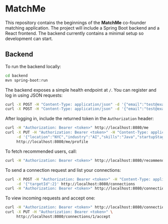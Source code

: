 # MatchMe

This repository contains the beginnings of the **MatchMe** co-founder matching application. The project will include a Spring Boot backend and a React frontend. The backend currently contains a minimal setup so development can start.

## Backend

To run the backend locally:

```bash
cd backend
mvn spring-boot:run
```

The backend exposes a simple health endpoint at `/`.
You can register and log in using JSON requests:

```bash
curl -X POST -H "Content-Type: application/json" -d '{"email":"test@example.com","password":"pass"}' http://localhost:8080/register
curl -X POST -H "Content-Type: application/json" -d '{"email":"test@example.com","password":"pass"}' http://localhost:8080/login
```

After logging in, include the returned token in the `Authorization` header:

```bash
curl -H "Authorization: Bearer <token>" http://localhost:8080/me
curl -X PUT -H "Authorization: Bearer <token>" -H "Content-Type: application/json" \
     -d '{"location":"NYC","industry":"AI","skills":"Java","startupStage":"idea","lookingFor":"Designer"}' \
     http://localhost:8080/me/profile
```

To fetch recommended users, call:

```bash
curl -H "Authorization: Bearer <token>" http://localhost:8080/recommendations
```

To send a connection request and list your connections:

```bash
curl -X POST -H "Authorization: Bearer <token>" -H "Content-Type: application/json" \
     -d '{"targetId":2}' http://localhost:8080/connections
curl -H "Authorization: Bearer <token>" http://localhost:8080/connections
```

To view incoming requests and accept one:

```bash
curl -H "Authorization: Bearer <token>" http://localhost:8080/connections/requests
curl -X PUT -H "Authorization: Bearer <token>" \
     http://localhost:8080/connections/1/accept
```
